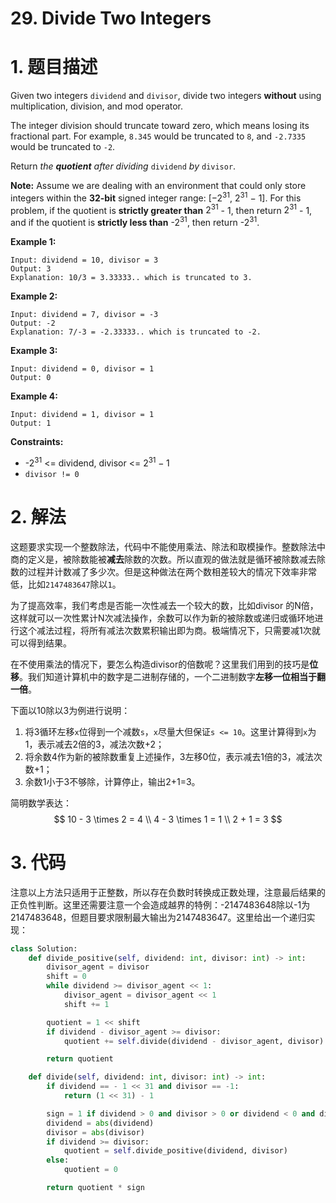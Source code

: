 # 29. Divide Two Integers

# 1. 题目描述

Given two integers `dividend` and `divisor`, divide two integers **without** using multiplication, division, and mod operator.

The integer division should truncate toward zero, which means losing its fractional part. For example, `8.345` would be truncated to `8`, and `-2.7335` would be truncated to `-2`.

Return *the **quotient** after dividing* `dividend` *by* `divisor`.

**Note:** Assume we are dealing with an environment that could only store integers within the **32-bit** signed integer range: [−$2^{31}$, $2^{31}$ − 1]. For this problem, if the quotient is **strictly greater than** $2^{31}$ - 1, then return $2^{31}$ - 1, and if the quotient is **strictly less than** -$2^{31}$, then return -$2^{31}$.

 

**Example 1:**

```
Input: dividend = 10, divisor = 3
Output: 3
Explanation: 10/3 = 3.33333.. which is truncated to 3.
```

**Example 2:**

```
Input: dividend = 7, divisor = -3
Output: -2
Explanation: 7/-3 = -2.33333.. which is truncated to -2.
```

**Example 3:**

```
Input: dividend = 0, divisor = 1
Output: 0
```

**Example 4:**

```
Input: dividend = 1, divisor = 1
Output: 1
```

 

**Constraints:**

- -$2^{31}$ <= dividend, divisor <= $2^{31} - 1$
- `divisor != 0`

# 2. 解法

这题要求实现一个整数除法，代码中不能使用乘法、除法和取模操作。整数除法中商的定义是，被除数能被**减去**除数的次数。所以直观的做法就是循环被除数减去除数的过程并计数减了多少次。但是这种做法在两个数相差较大的情况下效率非常低，比如`2147483647`除以`1`。

为了提高效率，我们考虑是否能一次性减去一个较大的数，比如divisor 的N倍，这样就可以一次性累计N次减法操作，余数可以作为新的被除数或递归或循环地进行这个减法过程，将所有减法次数累积输出即为商。极端情况下，只需要减1次就可以得到结果。

在不使用乘法的情况下，要怎么构造divisor的倍数呢？这里我们用到的技巧是**位移**。我们知道计算机中的数字是二进制存储的，一个二进制数字**左移一位相当于翻一倍**。

下面以10除以3为例进行说明：

1. 将3循环左移`x`位得到一个减数`s`，`x`尽量大但保证`s <= 10`。这里计算得到`x`为1，表示减去2倍的3，减法次数+2；
2. 将余数4作为新的被除数重复上述操作，3左移0位，表示减去1倍的3，减法次数+1；
3. 余数1小于3不够除，计算停止，输出2+1=3。

简明数学表达：
$$
10 - 3 \times 2 = 4 \\
4 - 3 \times 1 = 1 \\
2 + 1 = 3
$$

# 3. 代码

注意以上方法只适用于正整数，所以存在负数时转换成正数处理，注意最后结果的正负性判断。这里还需要注意一个会造成越界的特例：-2147483648除以-1为2147483648，但题目要求限制最大输出为2147483647。这里给出一个递归实现：

```python
class Solution:
    def divide_positive(self, dividend: int, divisor: int) -> int:
        divisor_agent = divisor
        shift = 0
        while dividend >= divisor_agent << 1:
            divisor_agent = divisor_agent << 1
            shift += 1

        quotient = 1 << shift
        if dividend - divisor_agent >= divisor:
            quotient += self.divide(dividend - divisor_agent, divisor)

        return quotient

    def divide(self, dividend: int, divisor: int) -> int:
        if dividend == - 1 << 31 and divisor == -1:
            return (1 << 31) - 1

        sign = 1 if dividend > 0 and divisor > 0 or dividend < 0 and divisor < 0 else -1
        dividend = abs(dividend)
        divisor = abs(divisor)
        if dividend >= divisor:
            quotient = self.divide_positive(dividend, divisor)
        else:
            quotient = 0

        return quotient * sign
```